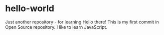 # hello-world
Just another repository - for learning
Hello there! This is my first commit in Open Source repository.
I like to learn JavaScript.
